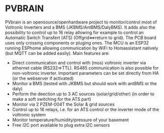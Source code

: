 # PVBRAIN

PVbrain is an opensource/openhardware project to monitor/control most of Voltronic Inverters and a BMS (JKBMS/AntBMS/DalyBMS). It adds also the possibility to control up to 16 relay allowing for example to control an Automatic Switch Transfert (ATS) (Offgrid<=>return to grid). The PCB board uses only crossing components or pluging ones. The MCU is an ESP32 running ESPhome allowing communication by WiFi to Homassistant natively (but MQTT can be added easily). Main features are:

- Direct communication and control with (mos) voltronic inverter via ethernet cable (RS232=>TTL). RS485 communication is also possible for non-voltronic inverter. Important parameters can be set directly from HA (or the webserver if activated)
- Monitor a BMS (tested with JKBMS but should work with antBMS or the daly)
- Perform the deection up to 3 AC sources (solar/grid/other) (in order to make a soft switching for the ATS part)
- Monitor via 2 PZEM-004T the Solar & grid sources
- Control up to 16 relays, i.e. for an ATS control or the inverter mode of the voltronic system
- Monitor temperature/humidity/pressure of your basement
- Free I2C port available to plug extra I2C sensors
